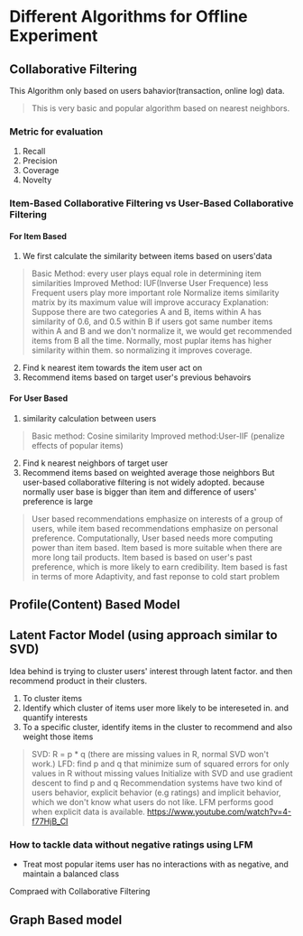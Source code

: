 # Different Algorithms for Offline Experiment

## Collaborative Filtering
This Algorithm only based on users bahavior(transaction, online log) data.
> This is very basic and popular algorithm based on nearest neighbors.
### Metric for evaluation
1. Recall
2. Precision
3. Coverage
4. Novelty 

### Item-Based Collaborative Filtering vs User-Based Collaborative Filtering
#### For Item Based
1. We first calculate the similarity between items based on users'data
> Basic Method: every user plays equal role in determining item similarities
> Improved Method: IUF(Inverse User Frequence) less Frequent users play more important role
> Normalize items similarity matrix by its maximum value will improve accuracy
> Explanation: Suppose there are two categories A and B, items within A has similarity of 0.6, and 0.5 within B
if users got same number items within A and B and we don't normalize it, we would get recommended items from B all the time.
Normally, most puplar items has higher similarity within them. so normalizing it improves coverage.
2. Find k nearest item towards the item user act on
3. Recommend items based on target user's previous behavoirs

#### For User Based
1. similarity calculation between users 
> Basic method: Cosine similarity
> Improved method:User-IIF (penalize effects of popular items)
2. Find k nearest neighbors of target user
3. Recommend items based on weighted average those neighbors 
But user-based collaborative filtering is not widely adopted. 
because normally user base is bigger than item and difference of users' preference is large   

> User based recommendations emphasize on interests of a group of users, while item based recommendations emphasize on 
personal preference. 
> Computationally, User based needs more computing power than item based.
> Item based is more suitable when there are more long tail products.
> Item based is based on user's past preference, which is more likely to earn credibility. 
> Item based is fast in terms of more Adaptivity, and fast reponse to cold start problem

## Profile(Content) Based Model


## Latent Factor Model (using approach similar to SVD)
Idea behind is trying to cluster users' interest through latent factor. and then recommend product
in their clusters.
1. To cluster items
2. Identify which cluster of items user more likely to be intereseted in. and quantify interests
3. To a specific cluster, identify items in the cluster to recommend and also weight those items

> SVD: R = p * q (there are missing values in R, normal SVD won't work.)
> LFD: find p and q that minimize sum of squared errors for only values in R without missing values 
> Initialize with SVD and use gradient descent to find p and q
Recommendation systems have two kind of users behavior, explicit behavior (e.g ratings) and 
implicit behavior, which we don't know what users do not like.
> LFM performs good when explicit data is available.
> https://www.youtube.com/watch?v=4-f77HjB_CI

### How to tackle data without negative ratings using LFM 
- Treat most popular items user has no interactions with as negative, and maintain a balanced class

Compraed with Collaborative Filtering

## Graph Based model
